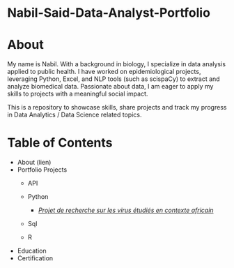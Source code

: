 # Nabil-Said-Data-Analyst-Portfolio

# About

My name is Nabil.
With a background in biology, I specialize in data analysis applied to public health. I have worked on epidemiological projects, leveraging Python, Excel, and NLP tools (such as scispaCy) to extract and analyze biomedical data.
Passionate about data, I am eager to apply my skills to projects with a meaningful social impact.

This is a repository to showcase skills, share projects and track my progress in Data Analytics / Data Science related topics.

# Table of Contents
 - About (lien)
 - Portfolio Projects
    - API 
    - Python
      - [*Projet de recherche sur les virus étudiés en contexte africain*](https://github.com/nabil1said/Nabil-Said-Data_Analyst-Portfolio/blob/main/Analyse%20des%20dynamiques%20virales%20et%20des%20recherches%20sur%20les%20virus%20en%20Afrique%20avant%20et%20apr%C3%A8s%20la%20pand%C3%A9mie%20de%20COVID-19) 
     
    - Sql
    - R
- Education
- Certification



          
 
